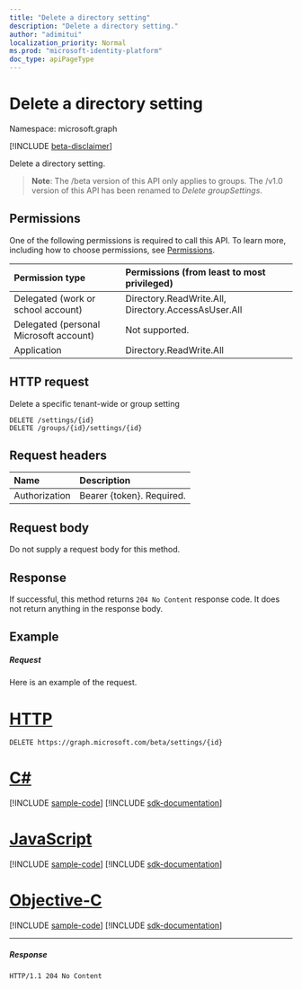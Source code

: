 ```yaml
---
title: "Delete a directory setting"
description: "Delete a directory setting."
author: "adimitui"
localization_priority: Normal
ms.prod: "microsoft-identity-platform"
doc_type: apiPageType
---
```


# Delete a directory setting

Namespace: microsoft.graph

[!INCLUDE [beta-disclaimer](../../includes/beta-disclaimer.md)]

Delete a directory setting.

> **Note**: The /beta version of this API only applies to groups. The /v1.0 version of this API has been renamed to *Delete groupSettings*.

## Permissions
One of the following permissions is required to call this API. To learn more, including how to choose permissions, see [Permissions](/graph/permissions-reference).

|Permission type      | Permissions (from least to most privileged)              |
|:--------------------|:---------------------------------------------------------|
|Delegated (work or school account) | Directory.ReadWrite.All, Directory.AccessAsUser.All    |
|Delegated (personal Microsoft account) | Not supported.    |
|Application | Directory.ReadWrite.All |

## HTTP request
<!-- { "blockType": "ignored" } -->
Delete a specific tenant-wide or group setting
```http
DELETE /settings/{id}
DELETE /groups/{id}/settings/{id}

```
## Request headers
| Name       | Description|
|:---------------|:----------|
| Authorization  | Bearer {token}. Required. |

## Request body
Do not supply a request body for this method.

## Response

If successful, this method returns `204 No Content` response code. It does not return anything in the response body.

## Example
##### Request
Here is an example of the request.

# [HTTP](#tab/http)
<!-- {
  "blockType": "request",
  "name": "delete_directorysetting"
}-->
```http
DELETE https://graph.microsoft.com/beta/settings/{id}
```
# [C#](#tab/csharp)
[!INCLUDE [sample-code](../includes/snippets/csharp/delete-directorysetting-csharp-snippets.md)]
[!INCLUDE [sdk-documentation](../includes/snippets/snippets-sdk-documentation-link.md)]

# [JavaScript](#tab/javascript)
[!INCLUDE [sample-code](../includes/snippets/javascript/delete-directorysetting-javascript-snippets.md)]
[!INCLUDE [sdk-documentation](../includes/snippets/snippets-sdk-documentation-link.md)]

# [Objective-C](#tab/objc)
[!INCLUDE [sample-code](../includes/snippets/objc/delete-directorysetting-objc-snippets.md)]
[!INCLUDE [sdk-documentation](../includes/snippets/snippets-sdk-documentation-link.md)]

---

##### Response
<!-- {
  "blockType": "response",
  "truncated": true
} -->
```http
HTTP/1.1 204 No Content
```

<!-- uuid: 8fcb5dbc-d5aa-4681-8e31-b001d5168d79
2015-10-25 14:57:30 UTC -->
<!--
{
  "type": "#page.annotation",
  "description": "Delete directorySetting",
  "keywords": "",
  "section": "documentation",
  "tocPath": "",
  "suppressions": [
  ]
}
-->


